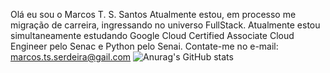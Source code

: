 Olá eu sou o Marcos T. S. Santos
Atualmente estou, em processo me migração de carreira, ingressando no universo FullStack.
Atualmente estou simultaneamente estudando Google Cloud Certified Associate Cloud Engineer pelo Senac e Python pelo Senai.
Contate-me no e-mail: marcos.ts.serdeira@gail.com
![Anurag's GitHub stats](https://github-readme-stats.vercel.app/api?username=marcostsantos-dev&theme=transparent=true)
